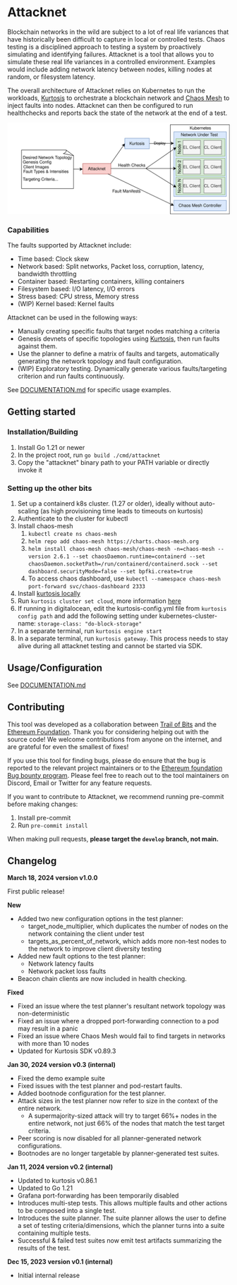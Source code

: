 # Attacknet

Blockchain networks in the wild are subject to a lot of real life variances that have historically been difficult to capture 
in local or controlled tests. Chaos testing is a disciplined approach to testing a system by proactively simulating and 
identifying failures. Attacknet is a tool that allows you to simulate these real life variances in a controlled environment.
Examples would include adding network latency between nodes, killing nodes at random, or filesystem latency.

The overall architecture of Attacknet relies on Kubernetes to run the workloads, [Kurtosis](https://github.com/kurtosis-tech/kurtosis) to orchestrate a blockchain network and
[Chaos Mesh](https://chaos-mesh.org/) to inject faults into nodes. Attacknet can then be configured to run healthchecks and 
reports back the state of the network at the end of a test. 

![docs/attacknet.svg](docs/attacknet.svg)

### Capabilities

The faults supported by Attacknet include:
- Time based: Clock skew
- Network based: Split networks, Packet loss, corruption, latency, bandwidth throttling
- Container based: Restarting containers, killing containers
- Filesystem based: I/O latency, I/O errors
- Stress based: CPU stress, Memory stress
- (WIP) Kernel based: Kernel faults

Attacknet can be used in the following ways:
- Manually creating specific faults that target nodes matching a criteria
- Genesis devnets of specific topologies using [Kurtosis](https://www.kurtosis.com/), then run faults against them.
- Use the planner to define a matrix of faults and targets, automatically generating the network topology and fault configuration.
- (WIP) Exploratory testing. Dynamically generate various faults/targeting criterion and run faults continuously. 

See [DOCUMENTATION.md](docs/DOCUMENTATION.md) for specific usage examples.

## Getting started
### Installation/Building

1. Install Go 1.21 or newer
2. In the project root, run `go build ./cmd/attacknet`
3. Copy the "attacknet" binary path to your PATH variable or directly invoke it

### Setting up the other bits

1. Set up a containerd k8s cluster. (1.27 or older), ideally without auto-scaling (as high provisioning time leads to timeouts on kurtosis) 
2. Authenticate to the cluster for kubectl
3. Install chaos-mesh
   1. `kubectl create ns chaos-mesh`
   2. `helm repo add chaos-mesh https://charts.chaos-mesh.org`
   3. `helm install chaos-mesh chaos-mesh/chaos-mesh -n=chaos-mesh --version 2.6.1 --set chaosDaemon.runtime=containerd --set chaosDaemon.socketPath=/run/containerd/containerd.sock --set dashboard.securityMode=false --set bpfki.create=true`
   4. To access chaos dashboard, use `kubectl --namespace chaos-mesh port-forward svc/chaos-dashboard 2333`
4. Install [kurtosis locally](https://docs.kurtosis.com/install)
5. Run `kurtosis cluster set cloud`, more information [here](https://docs.kurtosis.com/k8s)
6. If running in digitalocean, edit the kurtosis-config.yml file from `kurtosis config path` and add the following setting under kubernetes-cluster-name: `storage-class: "do-block-storage"`
7. In a separate terminal, run `kurtosis engine start`
8. In a separate terminal, run `kurtosis gateway`. This process needs to stay alive during all attacknet testing and cannot be started via SDK.

## Usage/Configuration

See [DOCUMENTATION.md](docs/DOCUMENTATION.md)

## Contributing
This tool was developed as a collaboration between [Trail of Bits](https://www.trailofbits.com/) and the [Ethereum Foundation](https://github.com/ethereum/).
Thank you for considering helping out with the source code! We welcome contributions from anyone on the internet, and are grateful for even the smallest of fixes!

If you use this tool for finding bugs, please do ensure that the bug is reported to the relevant project maintainers or to the 
[Ethereum foundation Bug bounty program](https://ethereum.org/en/bug-bounty/). Please feel free to reach out to the tool
maintainers on Discord, Email or Twitter for any feature requests. 

If you want to contribute to Attacknet, we recommend running pre-commit before making changes:

1. Install pre-commit
2. Run `pre-commit install`

When making pull requests, **please target the `develop` branch, not main.**

## Changelog

**March 18, 2024 version v1.0.0**

First public release!

**New**
- Added two new configuration options in the test planner:
  - target_node_multiplier, which duplicates the number of nodes on the network containing the client under test
  - targets_as_percent_of_network, which adds more non-test nodes to the network to improve client diversity testing
- Added new fault options to the test planner:
  - Network latency faults
  - Network packet loss faults
- Beacon chain clients are now included in health checking.
 
**Fixed**
- Fixed an issue where the test planner's resultant network topology was non-deterministic
- Fixed an issue where a dropped port-forwarding connection to a pod may result in a panic
- Fixed an issue where Chaos Mesh would fail to find targets in networks with more than 10 nodes
- Updated for Kurtosis SDK v0.89.3

**Jan 30, 2024 version v0.3 (internal)**
- Fixed the demo example suite
- Fixed issues with the test planner and pod-restart faults.
- Added bootnode configuration for the test planner.
- Attack sizes in the test planner now refer to size in the context of the entire network. 
  - A supermajority-sized attack will try to target 66%+ nodes in the entire network, not just 66% of the nodes that match the test target criteria.
- Peer scoring is now disabled for all planner-generated network configurations.
- Bootnodes are no longer targetable by planner-generated test suites.

**Jan 11, 2024 version v0.2 (internal)**
- Updated to kurtosis v0.86.1
- Updated to Go 1.21
- Grafana port-forwarding has been temporarily disabled
- Introduces multi-step tests. This allows multiple faults and other actions to be composed into a single test.
- Introduces the suite planner. The suite planner allows the user to define a set of testing criteria/dimensions, which the planner turns into a suite containing multiple tests.
- Successful & failed test suites now emit test artifacts summarizing the results of the test.

**Dec 15, 2023 version v0.1 (internal)**
- Initial internal release
